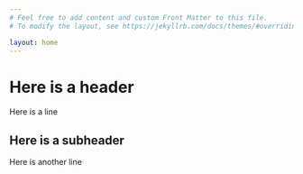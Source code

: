```yaml
---
# Feel free to add content and custom Front Matter to this file.
# To modify the layout, see https://jekyllrb.com/docs/themes/#overriding-theme-defaults

layout: home
---
```


# Here is a header
Here is a line

## Here is a subheader
Here is another line
